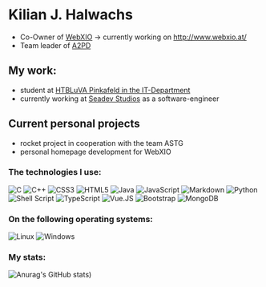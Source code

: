 # Kilian J. Halwachs

 * Co-Owner of [WebXIO](https://github.com/webxio) -> currently working on http://www.webxio.at/
 * Team leader of [A2PD](https://github.com/a2pd)
 
## My work:

 * student at [HTBLuVA Pinkafeld in the IT-Department](https://htlpinkafeld.at/informatik/)
 * currently working at [Seadev Studios](https://www.seadev-studios.com/) as a software-engineer
 
## Current personal projects

 * rocket project in cooperation with the team ASTG
 * personal homepage development for WebXIO
 
### The technologies I use:

![C](https://img.shields.io/badge/c-%2300599C.svg?style=for-the-badge&logo=c&logoColor=white)
![C++](https://img.shields.io/badge/c++-%2300599C.svg?style=for-the-badge&logo=c%2B%2B&logoColor=white)
![CSS3](https://img.shields.io/badge/css3-%231572B6.svg?style=for-the-badge&logo=css3&logoColor=white)
![HTML5](https://img.shields.io/badge/html5-%23E34F26.svg?style=for-the-badge&logo=html5&logoColor=white)
![Java](https://img.shields.io/badge/java-%23ED8B00.svg?style=for-the-badge&logo=java&logoColor=white)
![JavaScript](https://img.shields.io/badge/javascript-%23323330.svg?style=for-the-badge&logo=javascript&logoColor=%23F7DF1E)
![Markdown](https://img.shields.io/badge/markdown-%23000000.svg?style=for-the-badge&logo=markdown&logoColor=white)
![Python](https://img.shields.io/badge/python-3670A0?style=for-the-badge&logo=python&logoColor=ffdd54)
![Shell Script](https://img.shields.io/badge/shell_script-%23121011.svg?style=for-the-badge&logo=gnu-bash&logoColor=white)
![TypeScript](https://img.shields.io/badge/typescript-%23007ACC.svg?style=for-the-badge&logo=typescript&logoColor=white)
![Vue.JS](https://img.shields.io/badge/Vue.js-35495E?style=for-the-badge&logo=vue.js&logoColor=4FC08D)
![Bootstrap](https://img.shields.io/badge/Bootstrap-563D7C?style=for-the-badge&logo=bootstrap&logoColor=white)
![MongoDB](https://img.shields.io/badge/MongoDB-4EA94B?style=for-the-badge&logo=mongodb&logoColor=white)


### On the following operating systems:

![Linux](https://img.shields.io/badge/Linux-FCC624?style=for-the-badge&logo=linux&logoColor=black)
![Windows](https://img.shields.io/badge/Windows-0078D6?style=for-the-badge&logo=windows&logoColor=white)


### My stats: 

![Anurag's GitHub stats](https://github-readme-stats.vercel.app/api?username=k05j&count_private=true&show_icons=true))
<!--[![Top Langs](https://github-readme-stats.vercel.app/api/top-langs/?username=k05j&layout=compact)](https://github.com/k05j)-->

